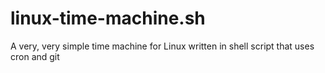 # linux-time-machine.sh
A very, very simple time machine for Linux written in shell script that uses cron and git
